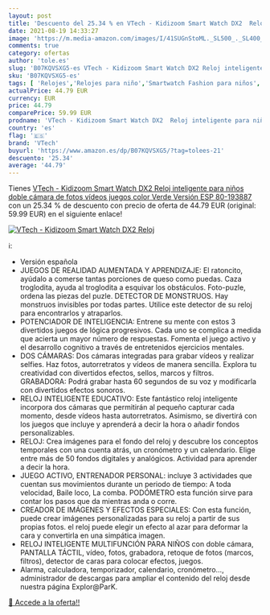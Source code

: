 ```yaml
---
layout: post
title: 'Descuento del 25.34 % en VTech - Kidizoom Smart Watch DX2  Reloj '
date: 2021-08-19 14:33:27
image: 'https://m.media-amazon.com/images/I/41SUGnStoML._SL500_._SL400_.jpg'
comments: true
category: ofertas
author: 'tole.es'
slug: 'B07KQVSXG5-es VTech - Kidizoom Smart Watch DX2 Reloj inteligente para...'
sku: 'B07KQVSXG5-es'
tags: [ 'Relojes','Relojes para niño','Smartwatch Fashion para niños','vtech', ]
actualPrice: 44.79 EUR
currency: EUR
price: 44.79
comparePrice: 59.99 EUR
prodname: 'VTech - Kidizoom Smart Watch DX2  Reloj inteligente para niños  doble cámara de fotos  vídeos  juegos  color Verde  Versión ESP  80-193887 '
country: 'es'
flag: '🇪🇸'
brand: 'VTech'
buyurl: 'https://www.amazon.es/dp/B07KQVSXG5/?tag=tolees-21'
descuento: '25.34'
average: '44.79'
---
```


Tienes [VTech - Kidizoom Smart Watch DX2  Reloj inteligente para niños  doble cámara de fotos  vídeos  juegos  color Verde  Versión ESP  80-193887 ](https://www.amazon.es/dp/B07KQVSXG5/?tag=tolees-21) con un 25.34 % de descuento con precio de oferta de 44.79 EUR (original: 59.99 EUR) en el siguiente enlace!

[![VTech - Kidizoom Smart Watch DX2  Reloj ](https://m.media-amazon.com/images/I/41SUGnStoML._SL500_._SL400_.jpg)](https://www.amazon.es/dp/B07KQVSXG5/?tag=tolees-21)

ℹ️:

- Versión española
- JUEGOS DE REALIDAD AUMENTADA Y APRENDIZAJE: El ratoncito, ayúdalo a comerse tantas porciones de queso como puedas. Caza troglodita, ayuda al troglodita a esquivar los obstáculos. Foto-puzle, ordena las piezas del puzle. DETECTOR DE MONSTRUOS. Hay monstruos invisibles por todas partes. Utilice este detector de su reloj para encontrarlos y atraparlos.
- POTENCIADOR DE INTELIGENCIA: Entrene su mente con estos 3 divertidos juegos de lógica progresivos. Cada uno se complica a medida que acierta un mayor número de respuestas. Fomenta el juego activo y el desarrollo cognitivo a través de entretenidos ejercicios mentales.
- DOS CÁMARAS: Dos cámaras integradas para grabar vídeos y realizar selfies. Haz fotos, autorretratos y vídeos de manera sencilla. Explora tu creatividad con divertidos efectos, sellos, marcos y filtros. GRABADORA: Podrá grabar hasta 60 segundos de su voz y modificarla con divertidos efectos sonoros.
- RELOJ INTELIGENTE EDUCATIVO: Este fantástico reloj inteligente incorpora dos cámaras que permitirán al pequeño capturar cada momento, desde vídeos hasta autorretratos. Asimismo, se divertirá con los juegos que incluye y aprenderá a decir la hora o añadir fondos personalizables.
- RELOJ: Crea imágenes para el fondo del reloj y descubre los conceptos temporales con una cuenta atrás, un cronómetro y un calendario. Elige entre más de 50 fondos digitales y analógicos. Actividad para aprender a decir la hora.
- JUEGO ACTIVO, ENTRENADOR PERSONAL: incluye 3 actividades que cuentan sus movimientos durante un periodo de tiempo: A toda velocidad, Baile loco, La comba. PODÓMETRO esta función sirve para contar los pasos que da mientras anda o corre.
- CREADOR DE IMÁGENES Y EFECTOS ESPECIALES: Con esta función, puede crear imágenes personalizadas para su reloj a partir de sus propias fotos. el reloj puede elegir un efecto al azar para deformar la cara y convertirla en una simpática imagen.
- RELOJ INTELIGENTE MULTIFUNCIÓN PARA NIÑOS con doble cámara, PANTALLA TÁCTIL, vídeo, fotos, grabadora, retoque de fotos (marcos, filtros), detector de caras para colocar efectos, juegos.
- Alarma, calculadora, temporizador, calendario, cronómetro…, administrador de descargas para ampliar el contenido del reloj desde nuestra página Explor@ParK.

[🛒 Accede a la oferta!!](https://www.amazon.es/dp/B07KQVSXG5/?tag=tolees-21)

